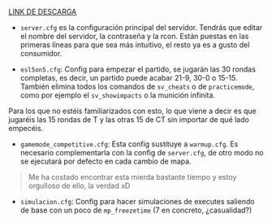 [LINK DE DESCARGA](https://drive.google.com/file/d/1rAkSPyr5d4jscBtG3KHjR1GWrfOm50Mm/view?usp=sharing)

- `server.cfg` es la configuración principal del servidor. Tendrás que editar el nombre del servidor, la contraseña y la rcon. Están puestas en las primeras líneas para que sea más intuitivo, el resto ya es a gusto del consumidor.

- `esl5on5.cfg`: Config para empezar el partido, se jugarán las 30 rondas completas, es decir, un partido puede acabar 21-9, 30-0 o 15-15. También elimina todos los comandos de `sv_cheats` o de `practicemode`, como por ejemplo el `sv_showimpacts` o la munición infinita.

Para los que no estéis familiarizados con esto, lo que viene a decir es que jugaréis las 15 rondas de T y las otras 15 de CT sin importar de qué lado empecéis.

- `gamemode_competitive.cfg`: Esta config sustituye a `warmup.cfg`. Es necesario complementarla con la config de `server.cfg`, de otro modo no se ejecutará por defecto en cada cambio de mapa.

> Me ha costado encontrar esta mierda bastante tiempo y estoy orgulloso de ello, la verdad xD

- `simulacion.cfg`: Config para hacer simulaciones de executes saliendo de base con un poco de `mp_freezetime` (7 en concreto, ¿casualidad?)

